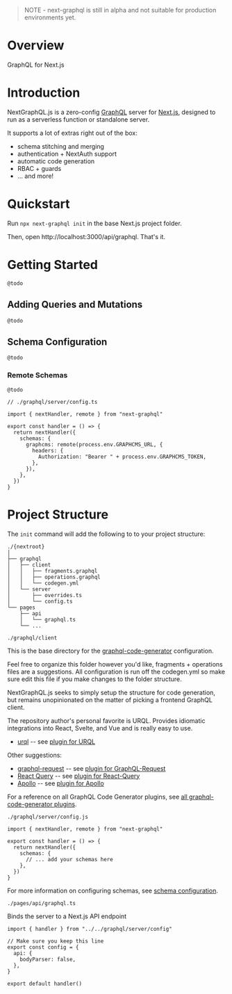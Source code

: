 > NOTE - next-graphql is still in alpha and not suitable for production environments yet.

# Overview

GraphQL for Next.js

# Introduction

NextGraphQL.js is a zero-config [GraphQL](https://graphql.org) server for [Next.js](https://nextjs.org/), designed to run as a serverless function or standalone server.

It supports a lot of extras right out of the box:
- schema stitching and merging
- authentication + NextAuth support
- automatic code generation
- RBAC + guards
- ... and more!

<!-- We were lovingly inspired by the simplicity of [next-auth](https://github.com/nextauthjs/next-auth) and [next-crud](https://github.com/roldanjr/next-crud) -->

# Quickstart

Run `npx next-graphql init` in the base Next.js project folder.

Then, open http://localhost:3000/api/graphql. That's it.


# Getting Started

`@todo`

## Adding Queries and Mutations

`@todo`

## Schema Configuration

`@todo`

### Remote Schemas

`@todo`

```
// ./graphql/server/config.ts

import { nextHandler, remote } from "next-graphql"

export const handler = () => {
  return nextHandler({
    schemas: {
      graphcms: remote(process.env.GRAPHCMS_URL, {
        headers: {
          Authorization: "Bearer " + process.env.GRAPHCMS_TOKEN,
        },
      }),
    },
  })
}

```

# Project Structure

The `init` command will add the following to to your project structure:

```
./{nextroot}
│
├── graphql
│   ├── client
│   │   ├── fragments.graphql
│   │   ├── operations.graphql
│   │   └── codegen.yml
│   └── server
│       ├── overrides.ts
│       └── config.ts
└── pages
    ├── api
    │   └── graphql.ts
    └── ...
```

`./graphql/client`

This is the base directory for the [graphql-code-generator](https://www.graphql-code-generator.com/) configuration. 

Feel free to organize this folder however you'd like, fragments + operations files are a suggestions. All configuration is run off the codegen.yml so make sure edit this file if you make changes to the folder structure.

NextGraphQL.js seeks to simply setup the structure for code generation, but remains unopinionated on the matter of picking a frontend GraphQL client. 

The repository author's personal favorite is URQL. Provides idiomatic integrations into React, Svelte, and Vue and is really easy to use.

- [urql](https://formidable.com/open-source/urql/) -- see [plugin for URQL](https://www.graphql-code-generator.com/docs/plugins/typescript-urql)

Other suggestions:

- [graphql-request](https://github.com/prisma-labs/graphql-request) -- see [plugin for GraphQL-Request](https://www.graphql-code-generator.com/docs/plugins/typescript-graphql-request)
- [React Query](https://react-query.tanstack.com/) -- see [plugin for React-Query](https://www.graphql-code-generator.com/docs/plugins/typescript-react-query)
- [Apollo](https://www.apollographql.com/docs/react/) -- see [plugin for Apollo](https://www.graphql-code-generator.com/docs/plugins/typescript-react-apollo)

For a reference on all GraphQL Code Generator plugins, see [all graphql-code-generator plugins](https://www.graphql-code-generator.com/docs/plugins/index).



`./graphql/server/config.js`

```
import { nextHandler, remote } from "next-graphql"

export const handler = () => {
  return nextHandler({
    schemas: {
      // ... add your schemas here
    },
  })
}
```

For more information on configuring schemas, see [schema configuration](#schema-configuration).

`./pages/api/graphql.ts`

Binds the server to a Next.js API endpoint

```
import { handler } from "../../graphql/server/config"

// Make sure you keep this line
export const config = {
  api: {
    bodyParser: false,
  },
}

export default handler()
```